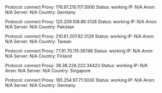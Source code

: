 Protocol: connect
Proxy: 176.97.210.117:3000
Status: working
IP: N/A
Anon: N/A
Server: N/A
Country: Germany

Protocol: connect
Proxy: 125.209.108.86:3128
Status: working
IP: N/A
Anon: N/A
Server: N/A
Country: Pakistan

Protocol: connect
Proxy: 210.61.207.92:3128
Status: working
IP: N/A
Anon: N/A
Server: N/A
Country: Taiwan

Protocol: connect
Proxy: 77.91.70.115:36748
Status: working
IP: N/A
Anon: N/A
Server: N/A
Country: Finland

Protocol: connect
Proxy: 38.38.228.222:34423
Status: working
IP: N/A
Anon: N/A
Server: N/A
Country: Singapore

Protocol: connect
Proxy: 185.254.97.71:3030
Status: working
IP: N/A
Anon: N/A
Server: N/A
Country: Germany

